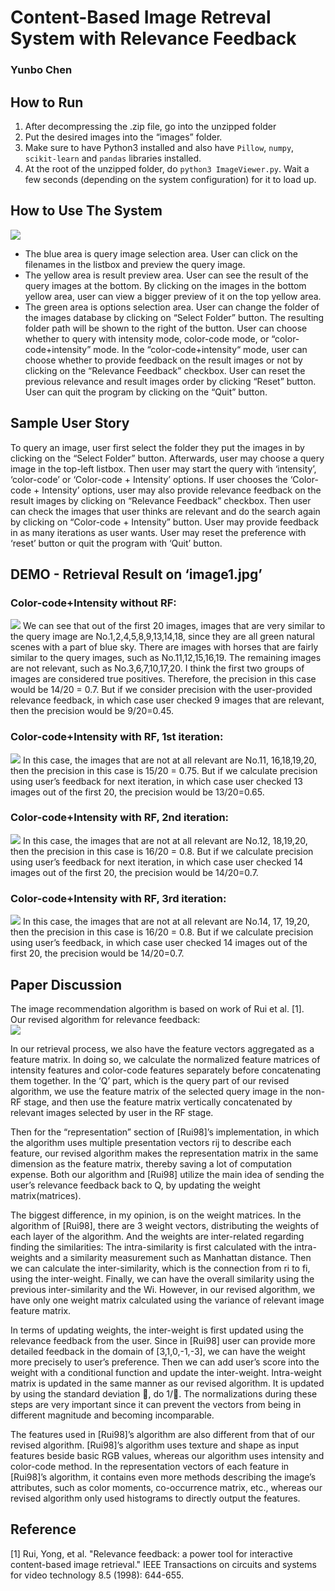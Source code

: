 # Content-Based Image Retreval System with Relevance Feedback

### Yunbo Chen

## How to Run
1.	After decompressing the .zip file, go into the unzipped folder
2.	Put the desired images into the “images” folder.
3.	Make sure to have Python3 installed and also have `Pillow`, `numpy`, `scikit-learn` and `pandas` libraries installed.
4.	At the root of the unzipped folder, do `python3 ImageViewer.py`. Wait a few seconds (depending on the system configuration) for it to load up.

## How to Use The System
<img src='how to use.png'>

* The blue area is query image selection area. User can click on the filenames in the listbox and preview the query image. 
* The yellow area is result preview area. User can see the result of the query images at the bottom. By clicking on the images in the bottom yellow area, user can view a bigger preview of it on the top yellow area.
* The green area is options selection area. User can change the folder of the images database by clicking on “Select Folder” button. The resulting folder path will be shown to the right of the button. User can choose whether to query with intensity mode, color-code mode, or “color-code+intensity” mode. In the “color-code+intensity“ mode, user can choose whether to provide feedback on the result images or not by clicking on the “Relevance Feedback” checkbox. User can reset the previous relevance and result images order by clicking “Reset” button. User can quit the program by clicking on the “Quit” button.

## Sample User Story
To query an image, user first select the folder they put the images in by clicking on the “Select Folder” button. Afterwards, user may choose a query image in the top-left listbox. Then user may start the query with ‘intensity’, ‘color-code’ or ‘Color-code + Intensity’ options. If user chooses the ‘Color-code + Intensity’ options, user may also provide relevance feedback on the result images by clicking on “Relevance Feedback” checkbox. Then user can check the images that user thinks are relevant and do the search again by clicking on “Color-code + Intensity” button. User may provide feedback in as many iterations as user wants. User may reset the preference with ‘reset’ button or quit the program with ‘Quit’ button.

## DEMO - Retrieval Result on ‘image1.jpg’
### Color-code+Intensity without RF: 
<img src='Picture1.png'>  
We can see that out of the first 20 images, images that are very similar to the query image are No.1,2,4,5,8,9,13,14,18, since they are all green natural scenes with a part of blue sky. There are images with horses that are fairly similar to the query images, such as No.11,12,15,16,19. The remaining images are not relevant, such as No.3,6,7,10,17,20. I think the first two groups of images are considered true positives. Therefore, the precision in this case would be 14/20 = 0.7. But if we consider precision with the user-provided relevance feedback, in which case user checked 9 images that are relevant, then the precision would be 9/20=0.45.  

### Color-code+Intensity with RF, 1st iteration:
<img src='Picture2.png'>  
In this case, the images that are not at all relevant are No.11, 16,18,19,20, then the precision in this case is 15/20 = 0.75. But if we calculate precision using user’s feedback for next iteration, in which case user checked 13 images out of the first 20, the precision would be 13/20=0.65.

### Color-code+Intensity with RF, 2nd iteration:
<img src='Picture3.png'>  
In this case, the images that are not at all relevant are No.12, 18,19,20, then the precision in this case is 16/20 = 0.8. But if we calculate precision using user’s feedback for next iteration, in which case user checked 14 images out of the first 20, the precision would be 14/20=0.7.

### Color-code+Intensity with RF, 3rd iteration:
<img src='Picture4.png'>
In this case, the images that are not at all relevant are No.14, 17, 19,20, then the precision in this case is 16/20 = 0.8. But if we calculate precision using user’s feedback, in which case user checked 14 images out of the first 20, the precision would be 14/20=0.7.

## Paper Discussion
The image recommendation algorithm is based on work of Rui et al. [1].  
Our revised algorithm for relevance feedback:  
<img src='diagram.png'>

In our retrieval process, we also have the feature vectors aggregated as a feature matrix. In doing so, we calculate the normalized feature matrices of intensity features and color-code features separately before concatenating them together. In the ‘Q’ part, which is the query part of our revised algorithm, we use the feature matrix of the selected query image in the non-RF stage, and then use the feature matrix vertically concatenated by relevant images selected by user in the RF stage.  

Then for the “representation” section of [Rui98]’s implementation, in which the algorithm uses multiple presentation vectors rij to describe each feature, our revised algorithm makes the representation matrix in the same dimension as the feature matrix, thereby saving a lot of computation expense. Both our algorithm and [Rui98] utilize the main idea of sending the user’s relevance feedback back to Q, by updating the weight matrix(matrices).  

The biggest difference, in my opinion, is on the weight matrices. In the algorithm of [Rui98], there are 3 weight vectors, distributing the weights of each layer of the algorithm. And the weights are inter-related regarding finding the similarities: The intra-similarity is first calculated with the intra-weights and a similarity measurement such as Manhattan distance. Then we can calculate the inter-similarity, which is the connection from ri to fi, using the inter-weight. Finally, we can have the overall similarity using the previous inter-similarity and the Wi. However, in our revised algorithm, we have only one weight matrix calculated using the variance of relevant image feature matrix.   

In terms of updating weights, the inter-weight is first updated using the relevance feedback from the user. Since in [Rui98] user can provide more detailed feedback in the domain of [3,1,0,-1,-3], we can have the weight more precisely to user’s preference. Then we can add user’s score into the weight with a conditional function and update the inter-weight. Intra-weight matrix is updated in the same manner as our revised algorithm. It is updated by using the standard deviation , do 1/. The normalizations during these steps are very important since it can prevent the vectors from being in different magnitude and becoming incomparable.   

The features used in [Rui98]’s algorithm are also different from that of our revised algorithm. [Rui98]’s algorithm uses texture and shape as input features beside basic RGB values, whereas our algorithm uses intensity and color-code method. In the representation vectors of each feature in [Rui98]’s algorithm, it contains even more methods describing the image’s attributes, such as color moments, co-occurrence matrix, etc., whereas our revised algorithm only used histograms to directly output the features.

## Reference
[1] Rui, Yong, et al. "Relevance feedback: a power tool for interactive content-based image retrieval." IEEE Transactions on circuits and systems for video technology 8.5 (1998): 644-655.
